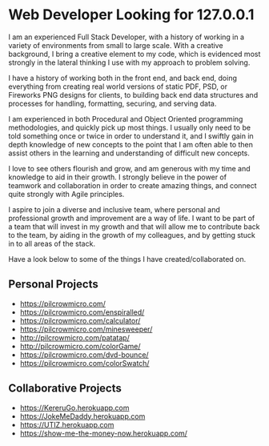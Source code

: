 # Web Developer Looking for 127.0.0.1

I am an experienced Full Stack Developer, with a history of working in a variety of environments from small to large scale. With a creative background, I bring a creative element to my code, which is evidenced most strongly in the lateral thinking I use with my approach to problem solving. 

I have a history of working both in the front end, and back end, doing everything from creating real world versions of static PDF, PSD, or Fireworks PNG designs for clients, to building back end data structures and processes for handling, formatting, securing, and serving data. 

I am experienced in both Procedural and Object Oriented programming methodologies, and quickly pick up most things. I usually only need to be told something once or twice in order to understand it, and I swiftly gain in depth knowledge of new concepts to the point that I am often able to then assist others in the learning and understanding of difficult new concepts. 

I love to see others flourish and grow, and am generous with my time and knowledge to aid in their growth. I strongly believe in the power of teamwork and collaboration in order to create amazing things, and connect quite strongly with Agile principles. 

I aspire to join a diverse and inclusive team, where personal and professional growth and improvement are a way of life. I want to be part of a team that will invest in my growth and that will allow me to contribute back to the team, by aiding in the growth of my colleagues, and by getting stuck in to all areas of the stack.

Have a look below to some of the things I have created/collaborated on. 

## Personal Projects
- https://pilcrowmicro.com/
- https://pilcrowmicro.com/enspiralled/
- https://pilcrowmicro.com/calculator/
- https://pilcrowmicro.com/minesweeper/
- http://pilcrowmicro.com/patatap/
- http://pilcrowmicro.com/colorGame/
- https://pilcrowmicro.com/dvd-bounce/
- https://pilcrowmicro.com/colorSwatch/


## Collaborative Projects
- https://KereruGo.herokuapp.com
- https://JokeMeDaddy.herokuapp.com
- https://UTIZ.herokuapp.com
- https://show-me-the-money-now.herokuapp.com/
